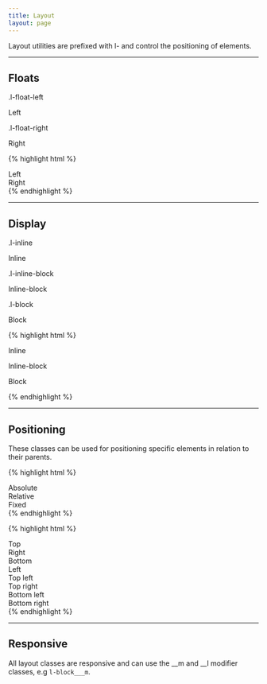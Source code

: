 ```yaml
---
title: Layout
layout: page
---
```


<p class="t-4">Layout utilities are prefixed with l- and control the positioning of elements.</p>

<hr />

## Floats

<div class="m-bottom">
	<p class="m-bottom-0 t-2 t-c-r300 t-bold">.l-float-left</p>
	<div class="border t-c-g100">
		<div class="u-clearfix">
			<p class="bg-c-g300 p-2 l-float-left t-c-g500">Left</p>
		</div>
	</div>
</div>
<div class="m-bottom">
	<p class="m-bottom-0 t-2 t-c-r300 t-bold">.l-float-right</p>
	<div class="border t-c-g100">
		<div class="u-clearfix">
			<p class="bg-c-g300 p-2 l-float-right t-c-g500">Right</p>
		</div>
	</div>
</div>

{% highlight html %}
<div class="u-clearfix">
	<div class="l-float-left">Left</div>
	<div class="l-float-right">Right</div>
</div>
{% endhighlight %}

<hr />

## Display

<div class="m-bottom">
	<p class="m-bottom-0 t-2 t-c-r300 t-bold l-inline">.l-inline</p>
	<p class="bg-c-g300 p-2 l-inline">Inline</p>
</div>
<div>
	<p class="m-bottom-0 t-2 t-c-r300 t-bold l-inline">.l-inline-block</p>
	<p class="bg-c-g300 p-2 l-inline-block">Inline-block</p>
</div>
<div>
	<p class="m-bottom-0 t-2 t-c-r300 t-bold">.l-block</p>
	<p class="bg-c-g300 p-2 l-block">Block</p>
</div>

{% highlight html %}
<p class="l-inline">Inline</p>
<p class="l-inline-block">Inline-block</p>
<p class="l-block">Block</p>

{% endhighlight %}

<hr />

## Positioning

These classes can be used for positioning specific elements in relation to their parents.

{% highlight html %}
<div class="l-pos-absolute">Absolute</div>
<div class="l-pos-relative">Relative</div>
<div class="l-pos-fixed">Fixed</div>
{% endhighlight %}

{% highlight html %}
<div class="l-pos-top">Top</div>
<div class="l-pos-right">Right</div>
<div class="l-pos-bottom">Bottom</div>
<div class="l-pos-left">Left</div>

<div class="l-pos-top-left">Top left</div>
<div class="l-pos-top-right">Top right</div>
<div class="l-pos-bottom-left">Bottom left</div>
<div class="l-pos-bottom-right">Bottom right</div>
{% endhighlight %}

<hr/>

## Responsive
All layout classes are responsive and can use the __m and __l modifier classes, e.g `l-block___m`.
